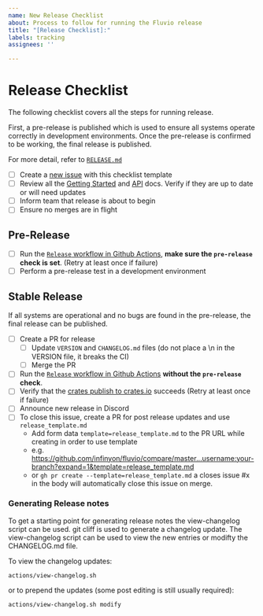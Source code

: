 ```yaml
---
name: New Release Checklist
about: Process to follow for running the Fluvio release
title: "[Release Checklist]:"
labels: tracking
assignees: ''

---
```


# Release Checklist

The following checklist covers all the steps for running release.

First, a pre-release is published which is used to ensure all systems operate
correctly in development environments. Once the pre-release is confirmed to be
working, the final release is published.

For more detail, refer to [`RELEASE.md`](https://github.com/infinyon/fluvio/blob/master/RELEASE.md)

- [ ] Create a [new issue](https://github.com/infinyon/fluvio/issues/new?template=release_checklist.md) with this checklist template
- [ ] Review all the [Getting Started](https://www.fluvio.io/docs/get-started/mac/) and [API](https://www.fluvio.io/api/) docs. Verify if they are up to date or will need updates
- [ ] Inform team that release is about to begin
- [ ] Ensure no merges are in flight

## Pre-Release

- [ ] Run the [`Release` workflow in Github Actions](https://github.com/infinyon/fluvio/actions/workflows/release.yml), **make sure the `pre-release` check is set**. (Retry at least once if failure)
- [ ] Perform a pre-release test in a development environment

## Stable Release

If all systems are operational and no bugs are found in the pre-release, the final release can be published.

- [ ] Create a PR for release
  - [ ] Update `VERSION` and `CHANGELOG.md` files (do not place a \n in the VERSION file, it breaks the CI)
  - [ ] Merge the PR
- [ ] Run the [`Release` workflow in Github Actions](https://github.com/infinyon/fluvio/actions/workflows/release.yml)
**without the `pre-release` check**.
- [ ] Verify that the [crates publish to crates.io](https://github.com/infinyon/fluvio/actions/workflows/publish_crates.yml) succeeds (Retry at least once if failure)
- [ ] Announce new release in Discord
- [ ] To close this issue, create a PR for post release updates and use `release_template.md`
  - Add form data `template=release_template.md` to the PR URL while creating in order to use template
  - e.g. https://github.com/infinyon/fluvio/compare/master...username:your-branch?expand=1&template=release_template.md
  - or `gh pr create --template=release_template.md` a closes issue #x in the body will automatically close this issue on merge.

### Generating Release notes

To get a starting point for generating release notes the view-changelog script can be used.
git cliff is used to generate a changelog update. The view-changelog script can be used to view
the new entries or modifty the CHANGELOG.md file.

To view the changelog updates:

`actions/view-changelog.sh`

or to prepend the updates (some post editing is still usually required):

`actions/view-changelog.sh modify`
